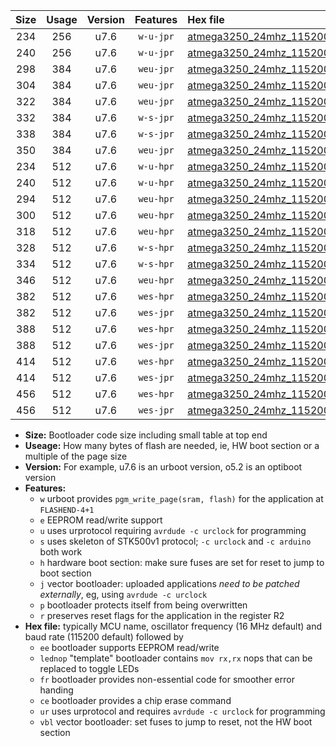 |Size|Usage|Version|Features|Hex file|
|:-:|:-:|:-:|:-:|:--|
|234|256|u7.6|`w-u-jpr`|[atmega3250_24mhz_115200bps_ur_vbl.hex](https://raw.githubusercontent.com/stefanrueger/urboot/main/atmega3250_24mhz_115200bps_ur_vbl.hex)|
|240|256|u7.6|`w-u-jpr`|[atmega3250_24mhz_115200bps_lednop_ur_vbl.hex](https://raw.githubusercontent.com/stefanrueger/urboot/main/atmega3250_24mhz_115200bps_lednop_ur_vbl.hex)|
|298|384|u7.6|`weu-jpr`|[atmega3250_24mhz_115200bps_ee_ur_vbl.hex](https://raw.githubusercontent.com/stefanrueger/urboot/main/atmega3250_24mhz_115200bps_ee_ur_vbl.hex)|
|304|384|u7.6|`weu-jpr`|[atmega3250_24mhz_115200bps_ee_lednop_ur_vbl.hex](https://raw.githubusercontent.com/stefanrueger/urboot/main/atmega3250_24mhz_115200bps_ee_lednop_ur_vbl.hex)|
|322|384|u7.6|`weu-jpr`|[atmega3250_24mhz_115200bps_ee_lednop_fr_ur_vbl.hex](https://raw.githubusercontent.com/stefanrueger/urboot/main/atmega3250_24mhz_115200bps_ee_lednop_fr_ur_vbl.hex)|
|332|384|u7.6|`w-s-jpr`|[atmega3250_24mhz_115200bps_vbl.hex](https://raw.githubusercontent.com/stefanrueger/urboot/main/atmega3250_24mhz_115200bps_vbl.hex)|
|338|384|u7.6|`w-s-jpr`|[atmega3250_24mhz_115200bps_lednop_vbl.hex](https://raw.githubusercontent.com/stefanrueger/urboot/main/atmega3250_24mhz_115200bps_lednop_vbl.hex)|
|350|384|u7.6|`weu-jpr`|[atmega3250_24mhz_115200bps_ee_lednop_fr_ce_ur_vbl.hex](https://raw.githubusercontent.com/stefanrueger/urboot/main/atmega3250_24mhz_115200bps_ee_lednop_fr_ce_ur_vbl.hex)|
|234|512|u7.6|`w-u-hpr`|[atmega3250_24mhz_115200bps_ur.hex](https://raw.githubusercontent.com/stefanrueger/urboot/main/atmega3250_24mhz_115200bps_ur.hex)|
|240|512|u7.6|`w-u-hpr`|[atmega3250_24mhz_115200bps_lednop_ur.hex](https://raw.githubusercontent.com/stefanrueger/urboot/main/atmega3250_24mhz_115200bps_lednop_ur.hex)|
|294|512|u7.6|`weu-hpr`|[atmega3250_24mhz_115200bps_ee_ur.hex](https://raw.githubusercontent.com/stefanrueger/urboot/main/atmega3250_24mhz_115200bps_ee_ur.hex)|
|300|512|u7.6|`weu-hpr`|[atmega3250_24mhz_115200bps_ee_lednop_ur.hex](https://raw.githubusercontent.com/stefanrueger/urboot/main/atmega3250_24mhz_115200bps_ee_lednop_ur.hex)|
|318|512|u7.6|`weu-hpr`|[atmega3250_24mhz_115200bps_ee_lednop_fr_ur.hex](https://raw.githubusercontent.com/stefanrueger/urboot/main/atmega3250_24mhz_115200bps_ee_lednop_fr_ur.hex)|
|328|512|u7.6|`w-s-hpr`|[atmega3250_24mhz_115200bps.hex](https://raw.githubusercontent.com/stefanrueger/urboot/main/atmega3250_24mhz_115200bps.hex)|
|334|512|u7.6|`w-s-hpr`|[atmega3250_24mhz_115200bps_lednop.hex](https://raw.githubusercontent.com/stefanrueger/urboot/main/atmega3250_24mhz_115200bps_lednop.hex)|
|346|512|u7.6|`weu-hpr`|[atmega3250_24mhz_115200bps_ee_lednop_fr_ce_ur.hex](https://raw.githubusercontent.com/stefanrueger/urboot/main/atmega3250_24mhz_115200bps_ee_lednop_fr_ce_ur.hex)|
|382|512|u7.6|`wes-hpr`|[atmega3250_24mhz_115200bps_ee.hex](https://raw.githubusercontent.com/stefanrueger/urboot/main/atmega3250_24mhz_115200bps_ee.hex)|
|382|512|u7.6|`wes-jpr`|[atmega3250_24mhz_115200bps_ee_vbl.hex](https://raw.githubusercontent.com/stefanrueger/urboot/main/atmega3250_24mhz_115200bps_ee_vbl.hex)|
|388|512|u7.6|`wes-hpr`|[atmega3250_24mhz_115200bps_ee_lednop.hex](https://raw.githubusercontent.com/stefanrueger/urboot/main/atmega3250_24mhz_115200bps_ee_lednop.hex)|
|388|512|u7.6|`wes-jpr`|[atmega3250_24mhz_115200bps_ee_lednop_vbl.hex](https://raw.githubusercontent.com/stefanrueger/urboot/main/atmega3250_24mhz_115200bps_ee_lednop_vbl.hex)|
|414|512|u7.6|`wes-hpr`|[atmega3250_24mhz_115200bps_ee_lednop_fr.hex](https://raw.githubusercontent.com/stefanrueger/urboot/main/atmega3250_24mhz_115200bps_ee_lednop_fr.hex)|
|414|512|u7.6|`wes-jpr`|[atmega3250_24mhz_115200bps_ee_lednop_fr_vbl.hex](https://raw.githubusercontent.com/stefanrueger/urboot/main/atmega3250_24mhz_115200bps_ee_lednop_fr_vbl.hex)|
|456|512|u7.6|`wes-hpr`|[atmega3250_24mhz_115200bps_ee_lednop_fr_ce.hex](https://raw.githubusercontent.com/stefanrueger/urboot/main/atmega3250_24mhz_115200bps_ee_lednop_fr_ce.hex)|
|456|512|u7.6|`wes-jpr`|[atmega3250_24mhz_115200bps_ee_lednop_fr_ce_vbl.hex](https://raw.githubusercontent.com/stefanrueger/urboot/main/atmega3250_24mhz_115200bps_ee_lednop_fr_ce_vbl.hex)|

- **Size:** Bootloader code size including small table at top end
- **Useage:** How many bytes of flash are needed, ie, HW boot section or a multiple of the page size
- **Version:** For example, u7.6 is an urboot version, o5.2 is an optiboot version
- **Features:**
  + `w` urboot provides `pgm_write_page(sram, flash)` for the application at `FLASHEND-4+1`
  + `e` EEPROM read/write support
  + `u` uses urprotocol requiring `avrdude -c urclock` for programming
  + `s` uses skeleton of STK500v1 protocol; `-c urclock` and `-c arduino` both work
  + `h` hardware boot section: make sure fuses are set for reset to jump to boot section
  + `j` vector bootloader: uploaded applications *need to be patched externally*, eg, using `avrdude -c urclock`
  + `p` bootloader protects itself from being overwritten
  + `r` preserves reset flags for the application in the register R2
- **Hex file:** typically MCU name, oscillator frequency (16 MHz default) and baud rate (115200 default) followed by
  + `ee` bootloader supports EEPROM read/write
  + `lednop` "template" bootloader contains `mov rx,rx` nops that can be replaced to toggle LEDs
  + `fr` bootloader provides non-essential code for smoother error handing
  + `ce` bootloader provides a chip erase command
  + `ur` uses urprotocol and requires `avrdude -c urclock` for programming
  + `vbl` vector bootloader: set fuses to jump to reset, not the HW boot section
